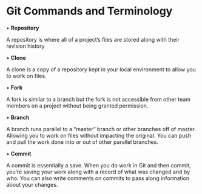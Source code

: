 # Git Commands and Terminology

•   **Repository**

A repository is where all of a project’s files are stored along with their revision history

•   **Clone**

A clone is a copy of a repository kept in your local environment to allow you to work on files.

•   **Fork**

A fork is similar to a branch but the fork is not accessible from other team members on a project without being granted permission.

•   **Branch**

A branch runs parallel to a “master” branch or other branches off of master. Allowing you to work on files without impacting the original. You can push and pull the work done into or out of other parallel branches.

•   **Commit**

A commit is essentially a save. When you do work in Git and then commit, you’re saving your work along with a record of what was changed and by who. You can also write comments on commits to pass along information about your changes.
